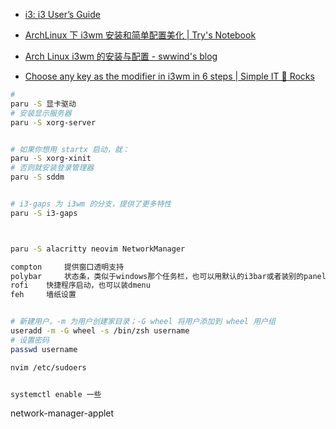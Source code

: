 - [i3: i3 User’s Guide](https://i3wm.org/docs/userguide.html)

- [ArchLinux 下 i3wm 安装和简单配置美化 | Try's Notebook](https://mindview.top/pages/be527f/)
- [Arch Linux i3wm 的安装与配置 - swwind's blog](https://blog.sww.moe/post/archlinux-setup)
- [Choose any key as the modifier in i3wm in 6 steps | Simple IT 🤘 Rocks](https://simpleit.rocks/linux/change-modifier-key-in-i3/)

```bash
#
paru -S 显卡驱动
# 安装显示服务器
paru -S xorg-server


# 如果你想用 startx 启动，就：
paru -S xorg-xinit
# 否则就安装登录管理器
paru -S sddm


# i3-gaps 为 i3wm 的分支，提供了更多特性
paru -S i3-gaps



paru -S alacritty neovim NetworkManager

compton 	提供窗口透明支持
polybar 	状态条，类似于windows那个任务栏，也可以用默认的i3bar或者装别的panel
rofi 	快捷程序启动，也可以装dmenu
feh 	墙纸设置


# 新建用户。-m 为用户创建家目录；-G wheel 将用户添加到 wheel 用户组
useradd -m -G wheel -s /bin/zsh username
# 设置密码
passwd username

nvim /etc/sudoers


systemctl enable 一些
```

network-manager-applet
